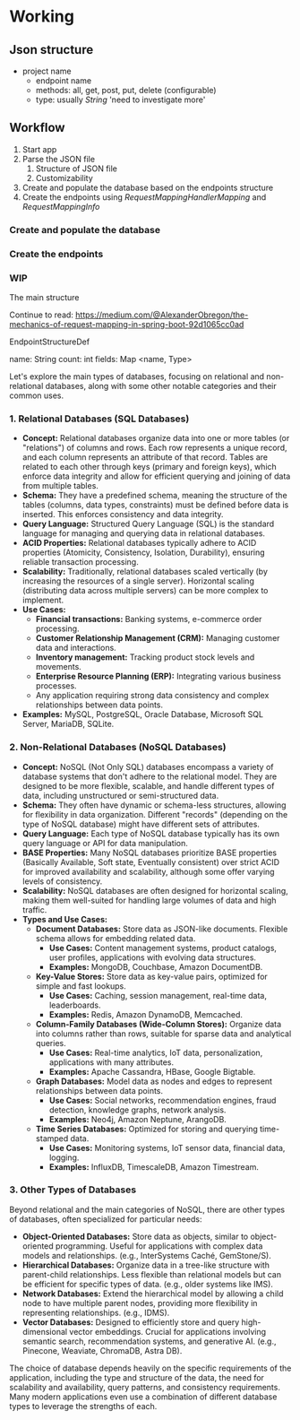# Working

## Json structure
- project name
  - endpoint name
  - methods: all, get, post, put, delete (configurable)
  - type: usually _String_ 'need to investigate more'

## Workflow
1. Start app
2. Parse the JSON file
   1. Structure of JSON file
   2. Customizability
3. Create and populate the database based on the endpoints structure
4. Create the endpoints using _RequestMappingHandlerMapping_ and _RequestMappingInfo_

### Create and populate the database

### Create the endpoints


### WIP
The main structure

Continue to read: https://medium.com/@AlexanderObregon/the-mechanics-of-request-mapping-in-spring-boot-92d1065cc0ad

EndpointStructureDef

name: String
count: int
fields: Map <name, Type>





Let's explore the main types of databases, focusing on relational and non-relational databases, along with some other notable categories and their common uses.

### 1. Relational Databases (SQL Databases)

* **Concept:** Relational databases organize data into one or more tables (or "relations") of columns and rows. Each row represents a unique record, and each column represents an attribute of that record. Tables are related to each other through keys (primary and foreign keys), which enforce data integrity and allow for efficient querying and joining of data from multiple tables.
* **Schema:** They have a predefined schema, meaning the structure of the tables (columns, data types, constraints) must be defined before data is inserted. This enforces consistency and data integrity.
* **Query Language:** Structured Query Language (SQL) is the standard language for managing and querying data in relational databases.
* **ACID Properties:** Relational databases typically adhere to ACID properties (Atomicity, Consistency, Isolation, Durability), ensuring reliable transaction processing.
* **Scalability:** Traditionally, relational databases scaled vertically (by increasing the resources of a single server). Horizontal scaling (distributing data across multiple servers) can be more complex to implement.
* **Use Cases:**
    * **Financial transactions:** Banking systems, e-commerce order processing.
    * **Customer Relationship Management (CRM):** Managing customer data and interactions.
    * **Inventory management:** Tracking product stock levels and movements.
    * **Enterprise Resource Planning (ERP):** Integrating various business processes.
    * Any application requiring strong data consistency and complex relationships between data points.
* **Examples:** MySQL, PostgreSQL, Oracle Database, Microsoft SQL Server, MariaDB, SQLite.

### 2. Non-Relational Databases (NoSQL Databases)

* **Concept:** NoSQL (Not Only SQL) databases encompass a variety of database systems that don't adhere to the relational model. They are designed to be more flexible, scalable, and handle different types of data, including unstructured or semi-structured data.
* **Schema:** They often have dynamic or schema-less structures, allowing for flexibility in data organization. Different "records" (depending on the type of NoSQL database) might have different sets of attributes.
* **Query Language:** Each type of NoSQL database typically has its own query language or API for data manipulation.
* **BASE Properties:** Many NoSQL databases prioritize BASE properties (Basically Available, Soft state, Eventually consistent) over strict ACID for improved availability and scalability, although some offer varying levels of consistency.
* **Scalability:** NoSQL databases are often designed for horizontal scaling, making them well-suited for handling large volumes of data and high traffic.
* **Types and Use Cases:**
    * **Document Databases:** Store data as JSON-like documents. Flexible schema allows for embedding related data.
        * **Use Cases:** Content management systems, product catalogs, user profiles, applications with evolving data structures.
        * **Examples:** MongoDB, Couchbase, Amazon DocumentDB.
    * **Key-Value Stores:** Store data as key-value pairs, optimized for simple and fast lookups.
        * **Use Cases:** Caching, session management, real-time data, leaderboards.
        * **Examples:** Redis, Amazon DynamoDB, Memcached.
    * **Column-Family Databases (Wide-Column Stores):** Organize data into columns rather than rows, suitable for sparse data and analytical queries.
        * **Use Cases:** Real-time analytics, IoT data, personalization, applications with many attributes.
        * **Examples:** Apache Cassandra, HBase, Google Bigtable.
    * **Graph Databases:** Model data as nodes and edges to represent relationships between data points.
        * **Use Cases:** Social networks, recommendation engines, fraud detection, knowledge graphs, network analysis.
        * **Examples:** Neo4j, Amazon Neptune, ArangoDB.
    * **Time Series Databases:** Optimized for storing and querying time-stamped data.
        * **Use Cases:** Monitoring systems, IoT sensor data, financial data, logging.
        * **Examples:** InfluxDB, TimescaleDB, Amazon Timestream.

### 3. Other Types of Databases

Beyond relational and the main categories of NoSQL, there are other types of databases, often specialized for particular needs:

* **Object-Oriented Databases:** Store data as objects, similar to object-oriented programming. Useful for applications with complex data models and relationships. (e.g., InterSystems Caché, GemStone/S).
* **Hierarchical Databases:** Organize data in a tree-like structure with parent-child relationships. Less flexible than relational models but can be efficient for specific types of data. (e.g., older systems like IMS).
* **Network Databases:** Extend the hierarchical model by allowing a child node to have multiple parent nodes, providing more flexibility in representing relationships. (e.g., IDMS).
* **Vector Databases:** Designed to efficiently store and query high-dimensional vector embeddings. Crucial for applications involving semantic search, recommendation systems, and generative AI. (e.g., Pinecone, Weaviate, ChromaDB, Astra DB).

The choice of database depends heavily on the specific requirements of the application, including the type and structure of the data, the need for scalability and availability, query patterns, and consistency requirements. Many modern applications even use a combination of different database types to leverage the strengths of each.